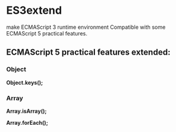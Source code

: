 ES3extend
=========

make ECMAScript 3 runtime environment Compatible with some ECMAScript 5 practical features.

## ECMAScript 5 practical features extended:

### Object
**Object.keys();**

### Array
**Array.isArray();**

**Array.forEach();**
